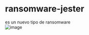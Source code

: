 # ransomware-jester 
es un nuevo tipo de ransomware  
![image](https://user-images.githubusercontent.com/91295669/134600401-ec243802-c8aa-4916-a8f5-c740086a165d.png)
